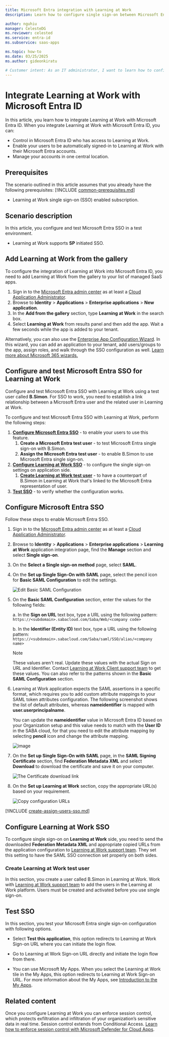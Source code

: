 ```yaml
---
title: Microsoft Entra integration with Learning at Work
description: Learn how to configure single sign-on between Microsoft Entra ID and Learning at Work.

author: nguhiu
manager: CelesteDG
ms.reviewer: celested
ms.service: entra-id
ms.subservice: saas-apps

ms.topic: how-to
ms.date: 03/25/2025
ms.author: gideonkiratu

# Customer intent: As an IT administrator, I want to learn how to configure single sign-on between Microsoft Entra ID and Learning at Work so that I can control who has access to Learning at Work, enable automatic sign-in with Microsoft Entra accounts, and manage my accounts in one central location.
---
```


# Integrate Learning at Work with Microsoft Entra ID

In this article,  you learn how to integrate Learning at Work with Microsoft Entra ID. When you integrate Learning at Work with Microsoft Entra ID, you can:

* Control in Microsoft Entra ID who has access to Learning at Work.
* Enable your users to be automatically signed-in to Learning at Work with their Microsoft Entra accounts.
* Manage your accounts in one central location.

## Prerequisites
The scenario outlined in this article assumes that you already have the following prerequisites:
[!INCLUDE [common-prerequisites.md](~/identity/saas-apps/includes/common-prerequisites.md)]
* Learning at Work single sign-on (SSO) enabled subscription.

## Scenario description

In this article,  you configure and test Microsoft Entra SSO in a test environment.

* Learning at Work supports **SP** initiated SSO.

## Add Learning at Work from the gallery

To configure the integration of Learning at Work into Microsoft Entra ID, you need to add Learning at Work from the gallery to your list of managed SaaS apps.

1. Sign in to the [Microsoft Entra admin center](https://entra.microsoft.com) as at least a [Cloud Application Administrator](~/identity/role-based-access-control/permissions-reference.md#cloud-application-administrator).
1. Browse to **Identity** > **Applications** > **Enterprise applications** > **New application**.
1. In the **Add from the gallery** section, type **Learning at Work** in the search box.
1. Select **Learning at Work** from results panel and then add the app. Wait a few seconds while the app is added to your tenant.

 Alternatively, you can also use the [Enterprise App Configuration Wizard](https://portal.office.com/AdminPortal/home?Q=Docs#/azureadappintegration). In this wizard, you can add an application to your tenant, add users/groups to the app, assign roles, and walk through the SSO configuration as well. [Learn more about Microsoft 365 wizards.](/microsoft-365/admin/misc/azure-ad-setup-guides)

<a name='configure-and-test-azure-ad-sso-for-learning-at-work'></a>

## Configure and test Microsoft Entra SSO for Learning at Work

Configure and test Microsoft Entra SSO with Learning at Work using a test user called **B.Simon**. For SSO to work, you need to establish a link relationship between a Microsoft Entra user and the related user in Learning at Work.

To configure and test Microsoft Entra SSO with Learning at Work, perform the following steps:

1. **[Configure Microsoft Entra SSO](#configure-azure-ad-sso)** - to enable your users to use this feature.
    1. **Create a Microsoft Entra test user** - to test Microsoft Entra single sign-on with B.Simon.
    1. **Assign the Microsoft Entra test user** - to enable B.Simon to use Microsoft Entra single sign-on.
1. **[Configure Learning at Work SSO](#configure-learning-at-work-sso)** - to configure the single sign-on settings on application side.
    1. **[Create Learning at Work test user](#create-learning-at-work-test-user)** - to have a counterpart of B.Simon in Learning at Work that's linked to the Microsoft Entra representation of user.
1. **[Test SSO](#test-sso)** - to verify whether the configuration works.

<a name='configure-azure-ad-sso'></a>

## Configure Microsoft Entra SSO

Follow these steps to enable Microsoft Entra SSO.

1. Sign in to the [Microsoft Entra admin center](https://entra.microsoft.com) as at least a [Cloud Application Administrator](~/identity/role-based-access-control/permissions-reference.md#cloud-application-administrator).
1. Browse to **Identity** > **Applications** > **Enterprise applications** > **Learning at Work** application integration page, find the **Manage** section and select **Single sign-on**.
1. On the **Select a Single sign-on method** page, select **SAML**.
1. On the **Set up Single Sign-On with SAML** page, select the pencil icon for **Basic SAML Configuration** to edit the settings.

   ![Edit Basic SAML Configuration](common/edit-urls.png)

1. On the **Basic SAML Configuration** section, enter the values for the following fields:

    a. In the **Sign on URL** text box, type a URL using the following pattern:
    `https://<subdomain>.sabacloud.com/Saba/Web/<company code>`

    b. In the **Identifier (Entity ID)** text box, type a URL using the following pattern:
    `https://<subdomain>.sabacloud.com/Saba/saml/SSO/alias/<company name>`

	> [!NOTE]
	> These values aren't real. Update these values with the actual Sign on URL and Identifier. Contact [Learning at Work Client support team](https://www.learninga-z.com/site/contact/support) to get these values. You can also refer to the patterns shown in the **Basic SAML Configuration** section.

5. Learning at Work application expects the SAML assertions in a specific format, which requires you to add custom attribute mappings to your SAML token attributes configuration. The following screenshot shows the list of default attributes, whereas **nameidentifier** is mapped with **user.userprincipalname**.

	You can update the **nameidentifier** value in Microsoft Entra ID based on your Organization setup and this value needs to match with the **User ID** in the SABA cloud, for that you need to edit the attribute mapping by selecting **pencil** icon and change the attribute mapping.

	![image](common/edit-attribute.png)

6. On the **Set up Single Sign-On with SAML** page, in the **SAML Signing Certificate** section,  find **Federation Metadata XML** and select **Download** to download the certificate and save it on your computer.

	![The Certificate download link](common/metadataxml.png)

6. On the **Set up Learning at Work** section, copy the appropriate URL(s) based on your requirement.

	![Copy configuration URLs](common/copy-configuration-urls.png)

<a name='create-an-azure-ad-test-user'></a>

[!INCLUDE [create-assign-users-sso.md](~/identity/saas-apps/includes/create-assign-users-sso.md)]

## Configure Learning at Work SSO

To configure single sign-on on **Learning at Work** side, you need to send the downloaded **Federation Metadata XML** and appropriate copied URLs from the application configuration to [Learning at Work support team](https://www.learninga-z.com/site/contact/support). They set this setting to have the SAML SSO connection set properly on both sides.

### Create Learning at Work test user

In this section, you create a user called B.Simon in Learning at Work. Work with [Learning at Work support team](https://www.learninga-z.com/site/contact/support) to add the users in the Learning at Work platform. Users must be created and activated before you use single sign-on.

## Test SSO 

In this section, you test your Microsoft Entra single sign-on configuration with following options. 

* Select **Test this application**, this option redirects to Learning at Work Sign-on URL where you can initiate the login flow. 

* Go to Learning at Work Sign-on URL directly and initiate the login flow from there.

* You can use Microsoft My Apps. When you select the Learning at Work tile in the My Apps, this option redirects to Learning at Work Sign-on URL. For more information about the My Apps, see [Introduction to the My Apps](https://support.microsoft.com/account-billing/sign-in-and-start-apps-from-the-my-apps-portal-2f3b1bae-0e5a-4a86-a33e-876fbd2a4510).

## Related content

Once you configure Learning at Work you can enforce session control, which protects exfiltration and infiltration of your organization’s sensitive data in real time. Session control extends from Conditional Access. [Learn how to enforce session control with Microsoft Defender for Cloud Apps](/cloud-app-security/proxy-deployment-any-app).
